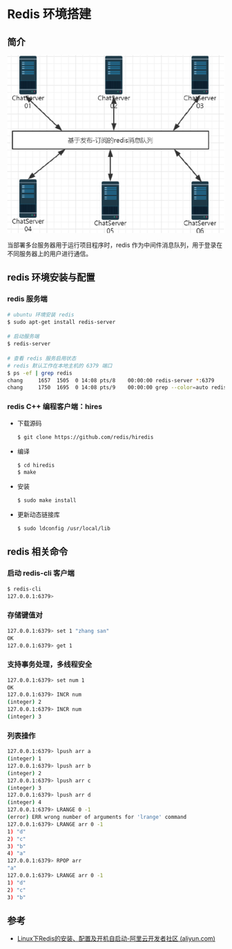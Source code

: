 # Redis 环境搭建

## 简介

![image-20230617134840366](./assets/image-20230617134840366.png)

当部署多台服务器用于运行项目程序时，redis 作为中间件消息队列，用于登录在不同服务器上的用户进行通信。

## redis 环境安装与配置

### redis 服务端

```bash
# ubuntu 环境安装 redis
$ sudo apt-get install redis-server

# 启动服务端
$ redis-server

# 查看 redis 服务启用状态
# redis 默认工作在本地主机的 6379 端口
$ ps -ef | grep redis
chang     1657  1505  0 14:08 pts/8    00:00:00 redis-server *:6379
chang     1750  1695  0 14:08 pts/9    00:00:00 grep --color=auto redis
```

### redis C++ 编程客户端：hires

+ 下载源码

  ```bash
  $ git clone https://github.com/redis/hiredis
  ```

+ 编译

  ```bash
  $ cd hiredis
  $ make
  ```

+ 安装

  ```bash
  $ sudo make install
  ```

+ 更新动态链接库

  ```bash
  $ sudo ldconfig /usr/local/lib
  ```

## redis 相关命令

### 启动 redis-cli 客户端

```bash
$ redis-cli
127.0.0.1:6379> 
```

### 存储键值对

```bash
127.0.0.1:6379> set 1 "zhang san"
OK
127.0.0.1:6379> get 1
```

### 支持事务处理，多线程安全

```bash
127.0.0.1:6379> set num 1
OK
127.0.0.1:6379> INCR num
(integer) 2
127.0.0.1:6379> INCR num
(integer) 3
```

### 列表操作

```bash
127.0.0.1:6379> lpush arr a
(integer) 1
127.0.0.1:6379> lpush arr b
(integer) 2
127.0.0.1:6379> lpush arr c
(integer) 3
127.0.0.1:6379> lpush arr d
(integer) 4
127.0.0.1:6379> LRANGE 0 -1
(error) ERR wrong number of arguments for 'lrange' command
127.0.0.1:6379> LRANGE arr 0 -1
1) "d"
2) "c"
3) "b"
4) "a"
127.0.0.1:6379> RPOP arr
"a"
127.0.0.1:6379> LRANGE arr 0 -1
1) "d"
2) "c"
3) "b"
```

## 参考

+ [Linux下Redis的安装、配置及开机自启动-阿里云开发者社区 (aliyun.com)](https://developer.aliyun.com/article/789869)